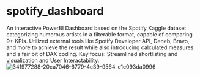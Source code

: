 # spotify_dashboard
An interactive PowerBI Dashboard based on the Spotify Kaggle dataset categorizing numerous artists in a filterable format, capable of comparing 9+ KPIs. Utilized external tools like Spotify Developer API, Deneb, Bravo, and more to achieve the result while also introducing calculated measures and a fair bit of DAX coding. Key focus: Streamlined shortlisting and visualization and User Interactability.
![341977288-20ca7046-6779-4c39-9564-e1e093da0996](https://github.com/user-attachments/assets/124baad2-4b9d-4e1a-a44c-c6b9dbb0cd0d)
